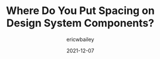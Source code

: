 ---
author: ericwbailey
date: 2021-12-07
tags:
  - design-systems
  - components
  - design
target_url: https://ericwbailey.design/writing/where-do-you-put-spacing-on-design-system-components/
title: Where Do You Put Spacing on Design System Components?
---
